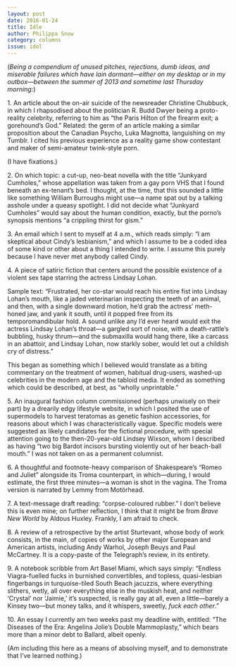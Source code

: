 ```yaml
---
layout: post 
date: 2016-01-24
title: Idle
author: Philippa Snow
category: columns
issue: idol
---
```

(_Being a compendium of unused pitches, rejections, dumb ideas, and miserable failures which have lain dormant—either on my desktop or in my outbox—between the summer of 2013 and sometime last Thursday morning:_)

1\. An article about the on-air suicide of the newsreader Christine Chubbuck, in which I rhapsodised about the politician R. Budd Dwyer being a proto-reality celebrity, referring to him as “the Paris Hilton of the firearm exit; a gorehound’s God.” Related: the germ of an article making a similar proposition about the Canadian Psycho, Luka Magnotta, languishing on my Tumblr. I cited his previous experience as a reality game show contestant and maker of semi-amateur twink-style porn.

(I have fixations.)

2\. On which topic: a cut-up, neo-beat novella with the title “Junkyard Cumholes,” whose appellation was taken from a gay porn VHS that I found beneath an ex-tenant’s bed. I thought, at the time, that this sounded a little like something William Burroughs might use—a name spat out by a talking asshole under a queasy spotlight. I did not decide what “Junkyard Cumholes” would say about the human condition, exactly, but the porno’s synopsis mentions “a crippling thirst for gism.”

3\. An email which I sent to myself at 4 a.m., which reads simply: “I am skeptical about Cindy’s lesbianism,” and which I assume to be a coded idea of some kind or other about a thing I intended to write. I assume this purely because I have never met anybody called Cindy.

4\. A piece of satiric fiction that centers around the possible existence of a violent sex tape starring the actress Lindsay Lohan.

Sample text: “Frustrated, her co-star would reach his entire fist into Lindsay Lohan’s mouth, like a jaded veterinarian inspecting the teeth of an animal, and then, with a single downward motion, he’d grab the actress’ meth-honed jaw, and yank it south, until it popped free from its temporomandibular hold. A sound unlike any I’d ever heard would exit the actress Lindsay Lohan’s throat—a gargled sort of noise, with a death-rattle’s bubbling, husky thrum—and the submaxilla would hang there, like a carcass in an abattoir, and Lindsay Lohan, now starkly sober, would let out a childish cry of distress.”

This began as something which I believed would translate as a biting commentary on the treatment of women, habitual drug-users, washed-up celebrities in the modern age and the tabloid media. It ended as something which could be described, at best, as “wholly unprintable.”

5\. An inaugural fashion column commissioned (perhaps unwisely on their part) by a drearily edgy lifestyle website, in which I posited the use of supermodels to harvest teratomas as genetic fashion accessories, for reasons about which I was characteristically vague. Specific models were suggested as likely candidates for the fictional procedure, with special attention going to the then-20-year-old Lindsey Wixson, whom I described as having “two big Bardot incisors bursting violently out of her beach-ball mouth.” I was not taken on as a permanent columnist.

6\. A thoughtful and footnote-heavy comparison of Shakespeare’s “Romeo and Juliet” alongside its Troma counterpart, in which—during, I would estimate, the first three minutes—a woman is shot in the vagina. The Troma version is narrated by Lemmy from Motörhead.

7\. A text-message draft reading: “corpse-coloured rubber.” I don’t believe this is even mine; on further reflection, I think that it might be from _Brave New World_ by Aldous Huxley. Frankly, I am afraid to check.

8\. A review of a retrospective by the artist Sturtevant, whose body of work consists, in the main, of copies of works by other major European and American artists, including Andy Warhol, Joseph Beuys and Paul McCartney. It is a copy-paste of the Telegraph’s review, in its entirety.

9\. A notebook scribble from Art Basel Miami, which says simply: “Endless Viagra-fuelled fucks in burnished convertibles, and topless, quasi-lesbian fingerbangs in turquoise-tiled South Beach jacuzzis, where everything slithers, wetly, all over everything else in the muskish heat, and neither ‘Crystal’ nor ‘Jaimie,’ it’s suspected, is really gay at all, even a little—barely a Kinsey two—but money talks, and it whispers, sweetly, _fuck each other_.”

10\. An essay I currently am two weeks past my deadline with, entitled: “The Diseases of the Era: Angelina Jolie’s Double Mammoplasty,” which bears more than a minor debt to Ballard, albeit openly.

(Am including this here as a means of absolving myself, and to demonstrate that I’ve learned nothing.)